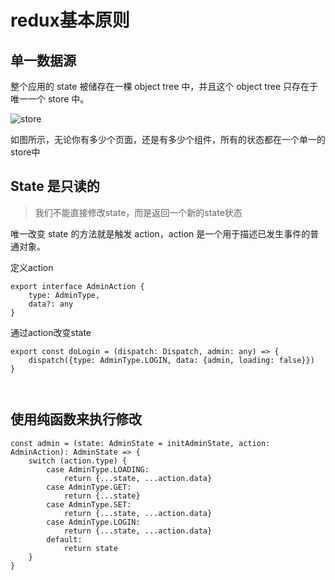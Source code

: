 # redux基本原则

## 单一数据源

整个应用的 state 被储存在一棵 object tree 中，并且这个 object tree 只存在于唯一一个 store 中。

![store](https://gitee.com/hanyun_admin/picgo/raw/master/img/2.png)

如图所示，无论你有多少个页面，还是有多少个组件，所有的状态都在一个单一的store中

## State 是只读的

>   我们不能直接修改state，而是返回一个新的state状态

唯一改变 state 的方法就是触发 action，action 是一个用于描述已发生事件的普通对象。

定义action
```
export interface AdminAction {
    type: AdminType,
    data?: any
}

```

通过action改变state

```
export const doLogin = (dispatch: Dispatch, admin: any) => {
    dispatch({type: AdminType.LOGIN, data: {admin, loading: false}})
}



```


##  使用纯函数来执行修改


```
const admin = (state: AdminState = initAdminState, action: AdminAction): AdminState => {
    switch (action.type) {
        case AdminType.LOADING:
            return {...state, ...action.data}
        case AdminType.GET:
            return {...state}
        case AdminType.SET:
            return {...state, ...action.data}
        case AdminType.LOGIN:
            return {...state, ...action.data}
        default:
            return state
    }
}

```